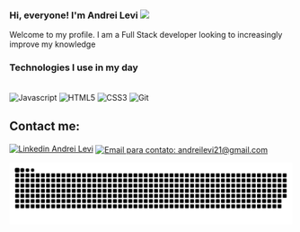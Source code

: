 ### Hi, everyone! I'm Andrei Levi <img src="https://raw.githubusercontent.com/kaueMarques/kaueMarques/master/hi.gif" width="20px">

<p>Welcome to my profile. I am a Full Stack developer looking to increasingly improve my knowledge</p>

<!-- <div align="center"> -->
<!--   <a href="https://github.com/andreirce"> -->
<!--   <img height="180em" src="https://github-readme-stats.vercel.app/api?username=andreirce&show_icons=true&theme=dark&include_all_commits=true&count_private=true"/><img height="180em" src="https://github-readme-stats.vercel.app/api/top-langs/?username=andreirce&layout=compact&langs_count=7&theme=dark"/></a> -->
<!-- </div> -->

### Technologies I use in my day

<div style="display: inline_block"><br>
<img align="center" alt="Javascript" src="https://img.shields.io/badge/JavaScript-F7DF1E?style=for-the-badge&logo=javascript&logoColor=black"/>
<img align="center" alt="HTML5" src="https://img.shields.io/badge/HTML5-E34F26?style=for-the-badge&logo=html5&logoColor=white"/>
<img align="center" alt="CSS3" src="https://img.shields.io/badge/CSS3-1572B6?style=for-the-badge&logo=css3&logoColor=white"/>
<img align="center" alt="Git" src="https://img.shields.io/badge/GIT-E44C30?style=for-the-badge&logo=git&logoColor=white"/>

## Contact me:
<p align="left">
<a href="https://www.linkedin.com/in/andreilevi/" target="blank"><img align="center" src="https://raw.githubusercontent.com/rahuldkjain/github-profile-readme-generator/master/src/images/icons/Social/linked-in-alt.svg" alt="Linkedin Andrei Levi" height="30" width="40" /></a>
<a href="mailto:andreilevi21@gmail.com" target="blank"><img align="center" src="https://upload.wikimedia.org/wikipedia/commons/thumb/7/7e/Gmail_icon_%282020%29.svg/2560px-Gmail_icon_%282020%29.svg.png" alt="Email para contato: andreilevi21@gmail.com" height="27" width="39" style="margin-top: 4px" /></a>
</p>

<div align="center">
  <img width="900em" src="https://github.com/1999AZZAR/1999AZZAR/blob/readme/resources/img/grid-snake.svg" alt="snake" /></a>
</div>
<br>
